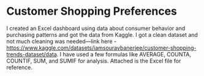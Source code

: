 # Customer Shopping Preferences

I created an Excel dashboard using data about consumer behavior and purchasing patterns and got the data from Kaggle. I got a clean dataset and not much cleaning was needed—link here - https://www.kaggle.com/datasets/iamsouravbanerjee/customer-shopping-trends-dataset/data. I have used a few formulas like AVERAGE, COUNTA, COUNTIF, SUM, and SUMIF for analysis. Attached is the Excel file for reference.
